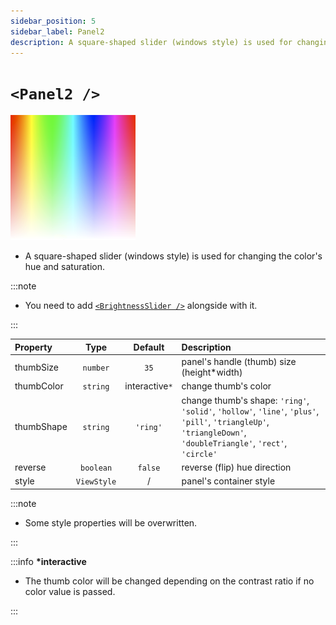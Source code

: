 ```yaml
---
sidebar_position: 5
sidebar_label: Panel2
description: A square-shaped slider (windows style) is used for changing the color's hue and saturation.
---
```


# `<Panel2 />`

![panel2](../../../images/panel2.png)

- A square-shaped slider (windows style) is used for changing the color's hue and saturation.

:::note

- You need to add [`<BrightnessSlider />`](#small_orange_diamondbrightnessslider-) alongside with it.

:::

| Property   |    Type     |    Default     | Description                                                                                                                                                     |
| :--------- | :---------: | :------------: | :-------------------------------------------------------------------------------------------------------------------------------------------------------------- |
| thumbSize  |  `number`   |      `35`      | panel's handle (thumb) size (height\*width)                                                                                                                     |
| thumbColor |  `string`   | interactive`*` | change thumb's color                                                                                                                                            |
| thumbShape |  `string`   |    `'ring'`    | change thumb's shape: `'ring'`, `'solid'`, `'hollow'`, `'line'`, `'plus'`, `'pill'`, `'triangleUp'`, `'triangleDown'`, `'doubleTriangle'`, `'rect'`, `'circle'` |
| reverse    |  `boolean`  |    `false`     | reverse (flip) hue direction                                                                                                                                    |
| style      | `ViewStyle` |       /        | panel's container style                                                                                                                                         |

:::note

- Some style properties will be overwritten.

:::

:::info **\*interactive**

- The thumb color will be changed depending on the contrast ratio if no color value is passed.

:::